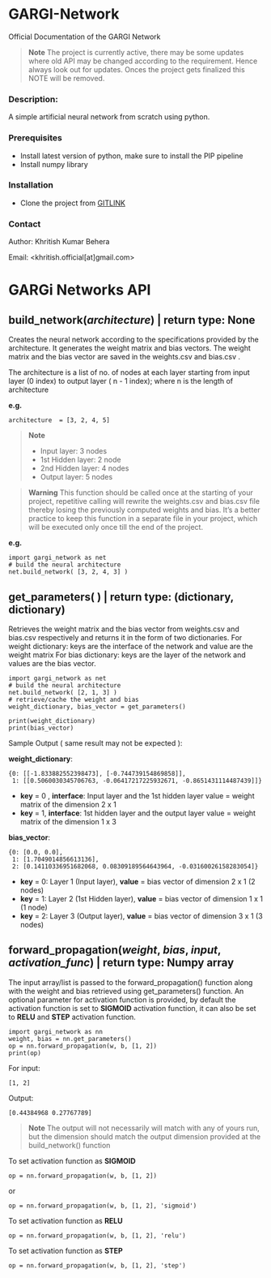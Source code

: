 # GARGI-Network
Official Documentation of the GARGI Network

> **Note** The project is currently active, there may be some updates where old API may be changed according to the requirement. Hence always look out for updates. Onces the project gets finalized this NOTE will be removed.

### Description:

A simple artificial neural network from scratch using python. 

### Prerequisites

- Install latest version of python, make sure to install the PIP pipeline 
- Install numpy library

### Installation

- Clone the project from [GITLINK](https://github.com/khritish17/GARGi-Network.git)

### Contact

Author: Khritish Kumar Behera

Email: 
<khritish.official[at]gmail.com>


# GARGi Networks API

## build_network(*architecture*) | return type: None

Creates the neural network according to the specifications provided by the architecture. It generates the weight matrix and bias vectors. The weight matrix and the bias vector are saved in the weights.csv and bias.csv . 

The architecture is a list of no. of nodes at each layer starting from input layer     (0 index) to output layer ( n - 1 index); where n is the length of architecture 

**e.g.**

    architecture  = [3, 2, 4, 5]
> **Note**
> - Input layer: 		3 nodes
> - 1st Hidden layer: 	2 node
> - 2nd Hidden layer: 	4 nodes
> - Output layer: 		5 nodes 

> **Warning**
> This function should be called once at the starting of your project, repetitive calling will rewrite the weights.csv and bias.csv file thereby losing the previously computed weights and bias. It’s a better practice to keep this function in a separate file in your project, which will be executed only once till the end of the project.

**e.g.**

    import gargi_network as net
    # build the neural architecture
    net.build_network( [3, 2, 4, 3] )

## get_parameters( ) | return type: (dictionary, dictionary)

Retrieves the weight matrix and the bias vector from weights.csv and bias.csv respectively and returns it in the form of two dictionaries.
For weight dictionary: keys are the interface of the network and value are the weight matrix
For bias dictionary: keys are the layer of the network and values are the bias vector.

    import gargi_network as net
    # build the neural architecture
    net.build_network( [2, 1, 3] )
    # retrieve/cache the weight and bias 
    weight_dictionary, bias_vector = get_parameters()

    print(weight_dictionary)
    print(bias_vector)


Sample Output ( same result may not be expected ):

**weight_dictionary**:

    {0: [[-1.833882552398473], [-0.744739154869858]], 
     1: [[0.5060030345706763, -0.06417217225932671, -0.8651431114487439]]}

- **key** = 0 , **interface**: Input layer and the 1st hidden layer value = weight matrix of the dimension  2 x 1 
- **key** = 1, **interface**: 1st hidden layer and the output layer value = weight matrix of the dimension  1 x 3

**bias_vector**:

    {0: [0.0, 0.0], 
     1: [1.7049014856613136], 
     2: [0.14110336951682068, 0.08309189564643964, -0.03160026158283054]}

- **key** = 0: Layer 1 (Input layer), **value** = bias vector of dimension 2 x 1 (2 nodes)
- **key** = 1: Layer 2 (1st Hidden layer), **value** = bias vector of dimension 1 x 1 (1 node)
- **key** = 2: Layer 3 (Output layer), **value** = bias vector of dimension 3 x 1 (3 nodes)


## forward_propagation(*weight*, *bias*, *input*, *activation_func*) | return type: Numpy array

The input array/list is passed to the forward_propagation() function along with the weight and bias retrieved using get_parameters() function. An optional parameter for activation function is provided, by default the activation function is set to **SIGMOID** activation function, it can also be set to **RELU** and **STEP** activation function.

    import gargi_network as nn
    weight, bias = nn.get_parameters()
    op = nn.forward_propagation(w, b, [1, 2])
    print(op)
For input:
    
    [1, 2]
Output:
    
    [0.44384968 0.27767789]
> **Note**
> The output will not necessarily will match with any of yours run, but the dimension should match the output dimension provided at the build_network() function

To set activation function as **SIGMOID**

    op = nn.forward_propagation(w, b, [1, 2])
or 

    op = nn.forward_propagation(w, b, [1, 2], 'sigmoid')
To set activation function as **RELU**

    op = nn.forward_propagation(w, b, [1, 2], 'relu')

To set activation function as **STEP**

    op = nn.forward_propagation(w, b, [1, 2], 'step')
